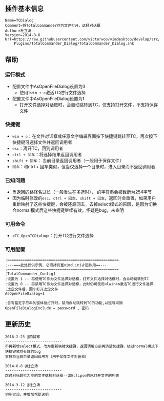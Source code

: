 ﻿## 插件基本信息

```
Name=TCDialog
Comment=将TotalCommander作为文件打开、选择对话框
Author=杜立涛
Version=2014-8-8
Url=https://raw.githubusercontent.com/victorwoo/vimdesktop/develop/src/VimDesktop/
    Plugins/TotalCommander_Dialog/TotalCommander_Dialog.ahk
```

## 帮助

### 运行模式
* 配置文件中AsOpenFileDialog设置为0
  * 使用`lwin + o`激活TC进行文件选择
* 配置文件中AsOpenFileDialog设置为1
  * 打开文件选择对话框时，会自动跳转到TC，仅支持打开文件，不支持保存文件

### 快捷键
* `win + o`：在文件对话框或任意文字编辑界面按下快捷键跳转至TC，再次按下快捷键可选择文件并返回调用者
* `esc`：离开TC，回到调用者
* `ctrl + 回车`：将选择结果返回调用者
* `shift + 回车`： 当前目录返回调用者（一般用于保存文件）
* `回车`：和ctrl + 回车类似，但当仅选择一个目录时，进入目录而不返回调用者

### 已知问题
* 当返回的路径名过长（一般发生在多选时）， 的字符串会被截断为254字节
* 因为临时修改的`esc`、`ctrl + 回车`、`shift + 回车`，返回时会重置，如果用户重新映射了这些快捷键，会被还原回去，去掉select模式的原因，是因为切换会normal模式后这些快捷键继续有效，怀疑是bug，未查明

### 可用命令
* `<TC_OpenTCDialog>`：打开TC进行文件选择
 
### 可用配置

```
;===================================================
;---===此处仅供示例，必须拷贝至vimd.ini才起作用==---
;===================================================
[TotalCommander_Config]
;设置为 1 -- 将使用TC作为文件选择对话框，打开文件选择对话框时，会自动跳转到TC
;设置为 0 -- 将禁用TC作为文件选择对话框，此时仍可使用<lwin>o激活TC进行文件选择
;选定文件后，回车打开选定文件
AsOpenFileDialog=1

;含有指定字符串的窗体被打开时，禁用自动跳转到TC的功能,以逗号间隔
OpenFileDialogExclude = password , 密码
```

## 更新历史

```
2016-2-23 @陌辞寒
--------------------------
不再新增select模式，改为重新映射快捷键，返回调用方前再清楚快捷键，绕过normal模式下快捷键依然有效的bug
支持将当前目录返回调用方（用于保存文件对话框）

2014-8-8 @杜立涛
--------------------------
跳过对标题栏为空的文件选择对话框--如Eclipse的已打开文件的列表

2014-3-12 @杜立涛
--------------------------
初步实现，并增加帮助说明
```

